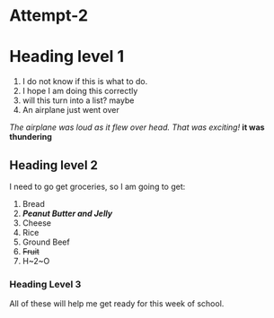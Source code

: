 # Attempt-2
# Heading level 1
1. I do not know if this is what to do.
2. I hope I am doing this correctly
3. will this turn into a list? maybe
4. An airplane just went over

*The airplane was loud as it flew over head. That was exciting!*
**it was thundering**

## Heading level 2
I need to go get groceries, so I am going to get:
1. Bread
2. ***Peanut Butter and Jelly***
3. Cheese
4. Rice
5. Ground Beef
6. ~~Fruit~~
7. H~2~O 

### Heading Level 3
All of these will help me get ready for this week of school. 
